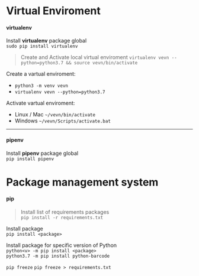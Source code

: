 # Virtual Enviroment

#### virtualenv

Install __virtualenv__ package global <br>
`sudo pip install virtualenv`

> Create and Activate local virtual enviroment
`virtualenv vevn --python=python3.7 && source vevn/bin/activate`

Create a vartual enviroment: <br>
- `python3 -m venv vevn`
- `virtualenv vevn --python=python3.7`

Activate vartual enviroment:
- Linux / Mac `~/vevn/bin/activate`
- Windows `~/vevn/Scripts/activate.bat`

***

#### pipenv

Install __pipenv__ package global <br>
`pip install pipenv`

# Package management system

#### pip

> Install list of requirements packages <br>
`pip install -r requirements.txt`

Install package <br>
`pip install <package>`

Install package for specific version of Python <br>
`python<v> -m pip install <package>` <br>
`python3.7 -m pip install python-barcode`

`pip freeze`
`pip freeze > requirements.txt`
